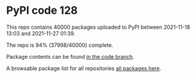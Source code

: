 # PyPI code 128

This repo contains 40000 packages uploaded to PyPI between 
2021-11-18 13:03 and 2021-11-27 01:39.

The repo is 94% (37998/40000) complete.

Package contents can be found [in the code branch](https://github.com/pypi-data/pypi-mirror-128/tree/code/packages).

A browsable package list for all repositories [all packages here](https://pypi-data.github.io/website/repositories/pypi-mirror-128).


